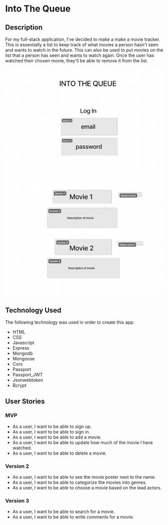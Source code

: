 # Into The Queue

## Description
For my full-stack application, I've decided to make a make a movie tracker. This is essentially a list to keep track of what movies a person hasn't seen and wants to watch in the future. This can also be used to put movies on the list that a person has seen and wants to watch again. Once the user has watched their chosen movie, they'll be able to remove it from the list.

![](Images/itb1.png)
![](Images/itb2.png)

## Technology Used
The following technology was used in order to create this app:
- HTML
- CSS 
- Javascript
- Express
- Mongodb
- Mongoose
- Cors
- Passport 
- Passport_JWT
- Jsonwebtoken
- Bcrypt

## User Stories
### MVP
- As a user, I want to be able to sign up.
- As a user, I want to be able to sign in.
- As a user, I want to be able to add a movie.
- As a user, I want to be able to update how much of the movie I have watched.
- As a user, I want to be able to delete a movie.

### Version 2
- As a user, I want to be able to see the movie poster next to the name.
- As a user, I want to be able to categorize the movies into genres.
- As a user, I want to be able to choose a movie based on the lead actors.

### Version 3
- As a user, I want to be able to search for a movie.
- As a user, I want to be able to write comments for a movie.
